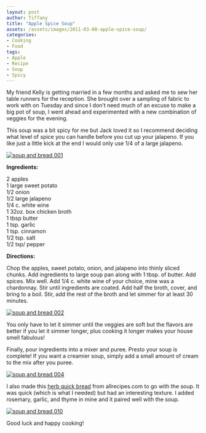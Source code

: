 ```yaml
---
layout: post
author: Tiffany
title: "Apple Spice Soup"
assets: /assets/images/2011-03-08-apple-spice-soup/
categories: 
- Cooking
- Food
tags: 
- Apple
- Recipe
- Soup
- Spicy
---
```


My friend Kelly is getting married in a few months and asked me to sew her table runners for the reception. She brought over a sampling of fabric to work with on Tuesday and since I don’t need much of an excuse to make a big pot of soup, I went ahead and experimented with a new combination of veggies for the evening.

This soup was a bit spicy for me but Jack loved it so I recommend deciding what level of spice you can handle before you cut up your jalapeno. If you like just a little kick at the end I would only use 1/4 of a large jalapeno.

[![](jekyll_uploads/2011/03/soup-and-bread-001-575x431.jpg "soup and bread 001")](http://www.sweetpeonies.com/2011/03/apple-spice-soup/soup-and-bread-001/)

**Ingredients:**

2 apples  
1 large sweet potato  
1/2 onion  
1/2 large jalapeno  
1/4 c. white wine  
1 32oz. box chicken broth  
1 tbsp butter  
1 tsp. garlic  
1 tsp. cinnamon  
1/2 tsp. salt  
1/2 tsp/ pepper

**Directions:**

Chop the apples, sweet potato, onion, and jalapeno into thinly sliced chunks. Add ingredients to large soup pan along with 1 tbsp. of butter. Add spices. Mix well. Add 1/4 c. white wine of your choice, mine was a chardonnay. Stir until ingredients are coated. Add half the broth, cover, and bring to a boil. Stir, add the rest of the broth and let simmer for at least 30 minutes.

[![](jekyll_uploads/2011/03/soup-and-bread-002-575x431.jpg "soup and bread 002")](http://www.sweetpeonies.com/2011/03/apple-spice-soup/soup-and-bread-002/)

You only have to let it simmer until the veggies are soft but the flavors are better if you let it simmer longer, plus cooking it longer makes your house smell fabulous!

Finally, pour ingredients into a mixer and puree. Presto your soup is complete! If you want a creamier soup, simply add a small amount of cream to the mix after you puree.

[![](jekyll_uploads/2011/03/soup-and-bread-004-325x433.jpg "soup and bread 004")](http://www.sweetpeonies.com/2011/03/apple-spice-soup/soup-and-bread-004/)

I also made this [herb quick bread](http://allrecipes.com/Recipe/Herb-Quick-Bread/Detail.aspx) from allrecipes.com to go with the soup. It was quick (which is what I needed) but had an interesting texture. I added rosemary, garlic, and thyme in mine and it paired well with the soup.

[![](jekyll_uploads/2011/03/soup-and-bread-010-575x431.jpg "soup and bread 010")](http://www.sweetpeonies.com/2011/03/apple-spice-soup/soup-and-bread-010/)

Good luck and happy cooking!